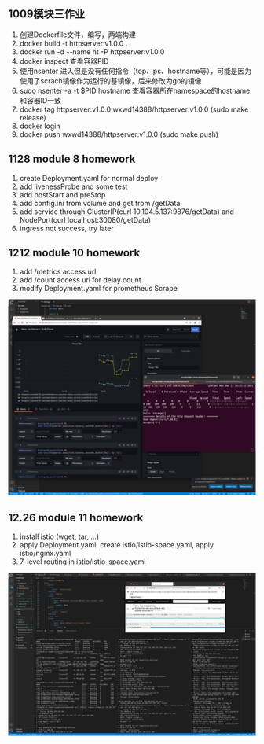 ## 1009模块三作业

1. 创建Dockerfile文件，编写，两端构建
2. docker build -t httpserver:v1.0.0 .
3. docker run -d --name ht -P httpserver:v1.0.0
4. docker inspect 查看容器PID
5. 使用nsenter 进入但是没有任何指令（top、ps、hostname等），可能是因为使用了scrach镜像作为运行的基镜像，后来修改为go的镜像
6. sudo nsenter -a -t $PID hostname 查看容器所在namespace的hostname和容器ID一致
7. docker tag httpserver:v1.0.0 wxwd14388/httpserver:v1.0.0 (sudo make release)
8. docker login
9. docker push wxwd14388/httpserver:v1.0.0 (sudo make push)


## 1128 module 8 homework

1. create Deployment.yaml for normal deploy
2. add livenessProbe and some test
3. add postStart and preStop
4. add config.ini from volume and get from /getData
5. add service through ClusterIP(curl 10.104.5.137:9876/getData) and NodePort(curl localhost:30080/getData)
6. ingress not success, try later


## 1212 module 10 homework

1. add /metrics access url
2. add /count access url for delay count
3. modify Deployment.yaml for prometheus Scrape

![grafana](./pic/Screenshot2012-12-12.png)



## 12.26 module 11 homework

1. install istio (wget, tar, ...)
2. apply Deployment.yaml, create istio/istio-space.yaml, apply istio/nginx.yaml
3. 7-level routing in istio/istio-space.yaml

![grafana](./pic/Screenshot2021-12-26.png)
